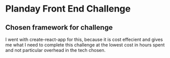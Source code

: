 # Planday Front End Challenge

## Chosen framework for challenge
I went with create-react-app for this, because it is cost effecient and gives me what I need to complete this challenge at the lowest cost in hours spent and not particular overhead in the tech chosen.